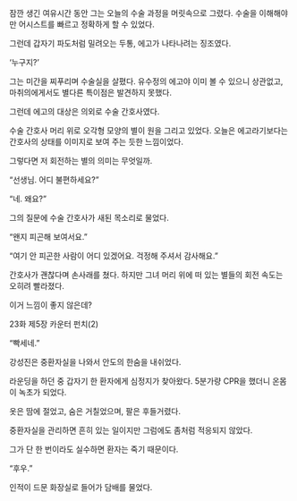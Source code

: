 잠깐 생긴 여유시간 동안 그는 오늘의 수술 과정을 머릿속으로 그렸다. 수술을 이해해야만 어시스트를 빠르고 정확하게 할 수 있었다.

그런데 갑자기 파도처럼 밀려오는 두통, 에고가 나타나려는 징조였다.

‘누구지?’

그는 미간을 찌푸리며 수술실을 살폈다. 유수정의 에고야 이미 볼 수 있으니 상관없고, 마취의에게서도 별다른 특이점은 발견하지 못했다.

그런데 에고의 대상은 의외로 수술 간호사였다.

수술 간호사 머리 위로 오각형 모양의 별이 원을 그리고 있었다. 오늘은 에고라기보다는 간호사의 상태를 이미지로 보여 주는 듯한 느낌이었다.

그렇다면 저 회전하는 별의 의미는 무엇일까.

“선생님. 어디 불편하세요?”

“네. 왜요?”

그의 질문에 수술 간호사가 새된 목소리로 물었다.

“왠지 피곤해 보여서요.”

“여기 안 피곤한 사람이 어디 있겠어요. 걱정해 주셔서 감사해요.”

간호사가 괜찮다며 손사래를 쳤다. 하지만 그녀 머리 위에 떠 있는 별들의 회전 속도는 오히려 빨라졌다.

이거 느낌이 좋지 않은데?

23화 제5장 카운터 펀치(2)

“빡세네.”

강성진은 중환자실을 나와서 안도의 한숨을 내쉬었다.

라운딩을 하던 중 갑자기 한 환자에게 심정지가 찾아왔다. 5분가량 CPR을 했더니 온몸이 녹초가 되었다.

옷은 땀에 절었고, 숨은 거칠었으며, 팔은 후들거렸다.

중환자실을 관리하면 흔히 있는 일이지만 그럼에도 좀처럼 적응되지 않았다.

그가 단 한 번이라도 실수하면 환자는 죽기 때문이다.

“후우.”

인적이 드문 화장실로 들어가 담배를 물었다.